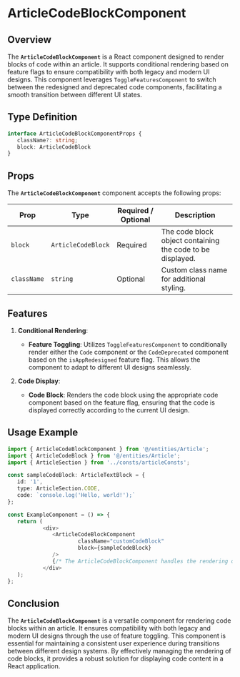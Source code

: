 # ArticleCodeBlockComponent

## Overview
The **`ArticleCodeBlockComponent`** is a React component designed to render blocks of code within an article. It supports conditional rendering based on feature flags to ensure compatibility with both legacy and modern UI designs. This component leverages `ToggleFeaturesComponent` to switch between the redesigned and deprecated code components, facilitating a smooth transition between different UI states.

## Type Definition 
```typescript
interface ArticleCodeBlockComponentProps {
   className?: string;
   block: ArticleCodeBlock
}
```

## Props
The **`ArticleCodeBlockComponent`** component accepts the following props:

| Prop       | Type      | Required / Optional | Description                                                                   |
|------------|-----------|----------------------|-------------------------------------------------------------------------------|
| `block` | `ArticleCodeBlock` | Required            | The code block object containing the code to be displayed. |
| `className` | `string`  | Optional             | Custom class name for additional styling.                                     |

## Features
1. **Conditional Rendering**:
   - **Feature Toggling**: Utilizes `ToggleFeaturesComponent` to conditionally render either the `Code` component or the `CodeDeprecated` component based on the `isAppRedesigned` feature flag.  This allows the component to adapt to different UI designs seamlessly.

2. **Code Display**:
   - **Code Block**: Renders the code block using the appropriate code component based on the feature flag, ensuring that the code is displayed correctly according to the current UI design.

## Usage Example
```typescript jsx
import { ArticleCodeBlockComponent } from '@/entities/Article';
import { ArticleCodeBlock } from '@/entities/Article';
import { ArticleSection } from '../consts/articleConsts';

const sampleCodeBlock: ArticleTextBlock = {
   id: '1',
   type: ArticleSection.CODE,
   code: `console.log('Hello, world!');`
};

const ExampleComponent = () => {
   return (
           <div>
              <ArticleCodeBlockComponent
                      className="customCodeBlock"
                      block={sampleCodeBlock}
              />
              {/* The ArticleCodeBlockComponent handles the rendering of code blocks with conditional UI states */}
           </div>
   );
};
```

## Conclusion
The **`ArticleCodeBlockComponent`** is a versatile component for rendering code blocks within an article. It ensures compatibility with both legacy and modern UI designs through the use of feature toggling. This component is essential for maintaining a consistent user experience during transitions between different design systems. 
By effectively managing the rendering of code blocks, it provides a robust solution for displaying code content in a React application.
